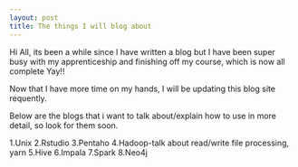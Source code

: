 ```yaml
---
layout: post
title: The things I will blog about
---
```




Hi All, its been a while since I have written a blog but I have been super busy with my apprenticeship and finishing off my course, which is now all complete Yay!!

Now that I have more time on my hands, I will be updating this blog site requently. 

Below are the blogs that i want to talk about/explain how to use in more detail, so look for them soon.

1.Unix
2.Rstudio
3.Pentaho
4.Hadoop-talk about read/write file processing, yarn
5.Hive
6.Impala
7.Spark
8.Neo4j
